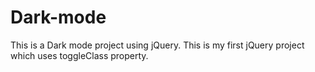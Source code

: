 # Dark-mode
This is a Dark mode project using jQuery. This is my first jQuery project which uses toggleClass property.
